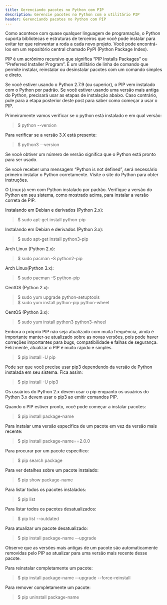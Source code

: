 ```yaml
---
title: Gerenciando pacotes no Python com PIP 
description: Gerencie pacotes no Python com o utilitário PIP
header: Gerenciando pacotes no Python com PIP
---
```



Como acontece com quase qualquer linguagem de programação, o Python suporta bibliotecas e estruturas de terceiros que você pode instalar para evitar ter que reinventar a roda a cada novo projeto. Você pode encontrá-los em um repositório central chamado PyPI (Python Package Index).

PIP é um acrônimo recursivo que significa “PIP Installs Packages” ou “Preferred Installer Program”. É um utilitário de linha de comando que permite instalar, reinstalar ou desinstalar pacotes com um comando simples e direto.

Se você estiver usando o Python 2.7.9 (ou superior), o PIP vem instalado com o Python por padrão. Se você estiver usando uma versão mais antiga do Python, precisará usar as etapas de instalação abaixo. Caso contrário, pule para a etapa posterior deste post para saber como começar a usar o PIP.

Primeiramente vamos verificar se o python está instalado e em qual versão:

> $ python --version

Para verificar se a versão 3.X está presente:

> $ python3 --version

Se você obtiver um número de versão significa que o Python está pronto para ser usado.

Se você receber uma mensagem “Python is not defined”, será necessário primeiro instalar o Python corretamente. Visite o site do Python para obter instruções.

O Linux já vem com Python instalado por padrão. Verifique a versão do Python em seu sistema, como mostrado acima, para instalar a versão correta de PIP.

Instalando em Debian e derivados (Python 2.x):

> $ sudo apt-get install python-pip

Instalando em Debian e derivados (Python 3.x):

> $ sudo apt-get install python3-pip

Arch Linux (Python 2.x):

> $ sudo pacman -S python2-pip

Arch Linux(Python 3.x):

> $ sudo pacman -S python-pip

CentOS (Python 2.x):

> $ sudo yum upgrade python-setuptools  
$ sudo yum install python-pip python-wheel

CentOS (Python 3.x):

> $ sudo yum install python3 python3-wheel

Embora o próprio PIP não seja atualizado com muita frequência, ainda é importante manter-se atualizado sobre as novas versões, pois pode haver correções importantes para bugs, compatibilidade e falhas de segurança. Felizmente, atualizar o PIP é muito rápido e simples.

> $ pip install -U pip

Pode ser que você precise usar pip3 dependendo da versão de Python instalada em seu sistema. Fica assim:

> $ pip install -U pip3

Os usuários do Python 2.x devem usar o pip enquanto os usuários do Python 3.x devem usar o pip3 ao emitir comandos PIP.

Quando o PIP estiver pronto, você pode começar a instalar pacotes:

> $ pip install package-name

Para instalar uma versão específica de um pacote em vez da versão mais recente:

> $ pip install package-name==2.0.0

Para procurar por um pacote específico:

> $ pip search package

Para ver detalhes sobre um pacote instalado:

> $ pip show package-name

Para listar todos os pacotes instalados:

> $ pip list

Para listar todos os pacotes desatualizados:

> $ pip list --outdated

Para atualizar um pacote desatualizado:

> $ pip install package-name --upgrade

Observe que as versões mais antigas de um pacote são automaticamente removidas pelo PIP ao atualizar para uma versão mais recente desse pacote.

Para reinstalar completamente um pacote:

> $ pip install package-name --upgrade --force-reinstall

Para remover completamente um pacote:

> $ pip uninstall package-name  



